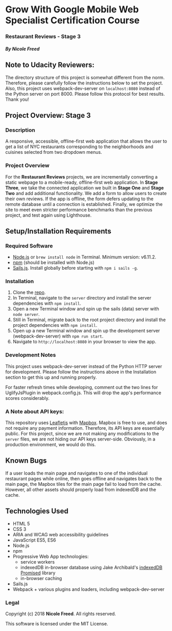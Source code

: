 # **Grow With Google Mobile Web Specialist Certification Course**

### **Restaurant Reviews - Stage 3**

#### _By Nicole Freed_

## Note to Udacity Reviewers:
The directory structure of this project is somewhat different from the norm. Therefore, please carefully follow the instructions below to set the project. Also, this project uses webpack-dev-server on `localhost:8080` instead of the Python server on port 8000. Please follow this protocol for best results. Thank you!


## Project Overview: Stage 3

### Description

A responsive, accessible, offline-first web application that allows the user to get a list of NYC restaurants corresponding to the neighborhoods and cuisines selected from two dropdown menus.

### Project Overview

For the **Restaurant Reviews** projects, we are incrementally converting a static webpage to a mobile-ready, offline-first web application. In **Stage Three**, we take the connected application we built in **Stage One** and **Stage Two** and add additional functionality. We add a form to allow users to create their own reviews. If the app is offline, the form defers updating to the remote database until a connection is established. Finally, we optimize the site to meet even stricter performance benchmarks than the previous project, and test again using Lighthouse.


## Setup/Installation Requirements

### Required Software
- [Node.js](https://nodejs.org/) or `brew install node` in Terminal. Minimum version: v6.11.2.
- [npm](https://www.npmjs.org) (should be installed with Node.js)
- [Sails.js](http://sailsjs.com/). Install globally before starting with `npm i sails -g`.

### Installation
1. Clone the [repo](https://github.com/gitasong/mws-restaurant-stage-2-full).
2. In Terminal, navigate to the `server` directory and install the server dependencies with `npm install`.
3. Open a new Terminal window and spin up the sails (data) server with `node server`.
4. Still in Terminal, migrate back to the root project directory and install the project dependencies with `npm install`.
5. Open up a new Terminal window and spin up the development server (webpack-dev-server) with `npm run start`.
6. Navigate to `http://localhost:8080` in your browser to view the app.

### Development Notes
This project uses webpack-dev-server instead of the Python HTTP server for development. Please follow the instructions above in the Installation section to get this up and running properly.

For faster refresh times while developing, comment out the two lines for UglifyJsPlugin in webpack.config.js. This will drop the app's performance scores considerably.

### A Note about API keys:

This repository uses [Leafletjs](https://leafletjs.com/) with [Mapbox](https://www.mapbox.com/). Mapbox is free to use, and does not require any payment information. Therefore, its API keys are essentially public. For this project, since we are not making any modifications to the `server` files, we are not hiding our API keys server-side. Obviously, in a production environment, we would do this.

## Known Bugs

If a user loads the main page and navigates to one of the individual restaurant pages while online, then goes offline and navigates back to the main page, the Mapbox tiles for the main page fail to load from the cache. However, all other assets should properly load from indexedDB and the cache.

## Technologies Used

* HTML 5
* CSS 3
* ARIA and WCAG web accessibility guidelines
* JavaScript ES5, ES6
* Node.js
* npm
* Progressive Web App technologies:
  * service workers
  * indexedDB in-browser database using Jake Archibald's [indexedDB Promised](https://github.com/jakearchibald/idb) library
  * in-browser caching
* Sails.js
* Webpack + various plugins and loaders, including webpack-dev-server

### Legal

Copyright (c) 2018 **Nicole Freed**. All rights reserved.

This software is licensed under the MIT License.
